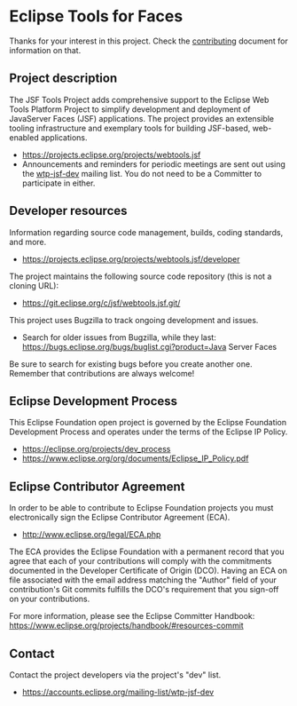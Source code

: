 # Eclipse Tools for Faces

Thanks for your interest in this project. Check the [contributing](CONTRIBUTING.md) document for information on that.

## Project description

The JSF Tools Project adds comprehensive support to the Eclipse Web Tools Platform Project to simplify development and deployment of JavaServer Faces (JSF) applications. The project provides an extensible tooling infrastructure and exemplary tools for building JSF-based, web-enabled applications.

* https://projects.eclipse.org/projects/webtools.jsf
* Announcements and reminders for periodic meetings are sent out using the [wtp-jsf-dev](https://accounts.eclipse.org/mailing-list/wtp-jsf-dev) mailing list. You do not need to be a Committer to participate in either.

## Developer resources

Information regarding source code management, builds, coding standards, and
more.

* https://projects.eclipse.org/projects/webtools.jsf/developer

The project maintains the following source code repository (this is not a cloning URL):

* https://git.eclipse.org/c/jsf/webtools.jsf.git/

This project uses Bugzilla to track ongoing development and issues.

* Search for older issues from Bugzilla, while they last: https://bugs.eclipse.org/bugs/buglist.cgi?product=Java Server Faces

Be sure to search for existing bugs before you create another one. Remember that contributions are always welcome!

## Eclipse Development Process

This Eclipse Foundation open project is governed by the Eclipse Foundation
Development Process and operates under the terms of the Eclipse IP Policy.

* https://eclipse.org/projects/dev_process
* https://www.eclipse.org/org/documents/Eclipse_IP_Policy.pdf

## Eclipse Contributor Agreement

In order to be able to contribute to Eclipse Foundation projects you must
electronically sign the Eclipse Contributor Agreement (ECA).

* http://www.eclipse.org/legal/ECA.php

The ECA provides the Eclipse Foundation with a permanent record that you agree
that each of your contributions will comply with the commitments documented in
the Developer Certificate of Origin (DCO). Having an ECA on file associated with
the email address matching the "Author" field of your contribution's Git commits
fulfills the DCO's requirement that you sign-off on your contributions.

For more information, please see the Eclipse Committer Handbook:
https://www.eclipse.org/projects/handbook/#resources-commit

## Contact

Contact the project developers via the project's "dev" list.

* https://accounts.eclipse.org/mailing-list/wtp-jsf-dev
